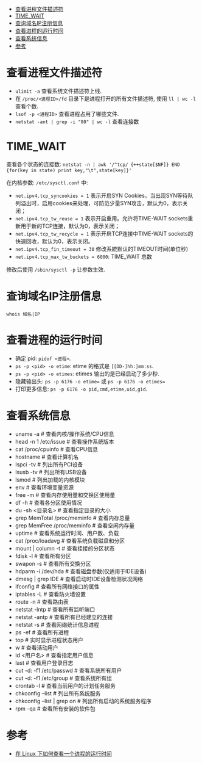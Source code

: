 <!-- TOC -->

- [查看进程文件描述符](#查看进程文件描述符)
- [TIME_WAIT](#time_wait)
- [查询域名IP注册信息](#查询域名ip注册信息)
- [查看进程的运行时间](#查看进程的运行时间)
- [查看系统信息](#查看系统信息)
- [参考](#参考)

<!-- /TOC -->

# 查看进程文件描述符

* `ulimit -a` 查看系统文件描述符上线.
* 在 `/proc/<进程ID>/fd` 目录下是进程打开的所有文件描述符, 使用 `ll | wc -l` 查看个数.
* `lsof -p <进程ID>` 查看进程占用了哪些文件.
* `netstat -ant | grep -i "80" | wc -l` 查看连接数


# TIME_WAIT

查看各个状态的连接数: `netstat -n | awk '/^tcp/ {++state[$NF]} END {for(key in state) print key,"\t",state[key]}'`

在内核参数: `/etc/sysctl.conf` 中:

* `net.ipv4.tcp_syncookies = 1` 表示开启SYN Cookies。当出现SYN等待队列溢出时，启用cookies来处理，可防范少量SYN攻击，默认为0，表示关闭；
* `net.ipv4.tcp_tw_reuse = 1` 表示开启重用。允许将TIME-WAIT sockets重新用于新的TCP连接，默认为0，表示关闭；
* `net.ipv4.tcp_tw_recycle = 1` 表示开启TCP连接中TIME-WAIT sockets的快速回收，默认为0，表示关闭。
* `net.ipv4.tcp_fin_timeout = 30` 修改系統默认的TIMEOUT时间(单位秒)
* `net.ipv4.tcp_max_tw_buckets = 6000`: TIME_WAIT 总数

修改后使用 `/sbin/sysctl -p` 让参数生效.


# 查询域名IP注册信息

```shell
whois 域名|IP
```


# 查看进程的运行时间
* 确定 pid: `pidof <进程>`.
* `ps -p <pid> -o etime`: etime 的格式是 `[[DD-]hh:]mm:ss`.
* `ps -p <pid> -o etimes`: etimes 输出的是已经启动了多少秒.
* 隐藏输出头: `ps -p 6176 -o etime=` 或 `ps -p 6176 -o etimes=`
* 打印更多信息: `ps -p 6176 -o pid,cmd,etime,uid,gid`.


# 查看系统信息

* uname -a # 查看内核/操作系统/CPU信息 
* head -n 1 /etc/issue # 查看操作系统版本 
* cat /proc/cpuinfo # 查看CPU信息 
* hostname # 查看计算机名 
* lspci -tv # 列出所有PCI设备 
* lsusb -tv # 列出所有USB设备 
* lsmod # 列出加载的内核模块 
* env # 查看环境变量资源 
* free -m # 查看内存使用量和交换区使用量 
* df -h # 查看各分区使用情况 
* du -sh <目录名> # 查看指定目录的大小 
* grep MemTotal /proc/meminfo # 查看内存总量 
* grep MemFree /proc/meminfo # 查看空闲内存量 
* uptime # 查看系统运行时间、用户数、负载 
* cat /proc/loadavg # 查看系统负载磁盘和分区 
* mount | column -t # 查看挂接的分区状态 
* fdisk -l # 查看所有分区 
* swapon -s # 查看所有交换分区 
* hdparm -i /dev/hda # 查看磁盘参数(仅适用于IDE设备) 
* dmesg | grep IDE # 查看启动时IDE设备检测状况网络 
* ifconfig # 查看所有网络接口的属性 
* iptables -L # 查看防火墙设置 
* route -n # 查看路由表 
* netstat -lntp # 查看所有监听端口 
* netstat -antp # 查看所有已经建立的连接 
* netstat -s # 查看网络统计信息进程 
* ps -ef # 查看所有进程 
* top # 实时显示进程状态用户 
* w # 查看活动用户 
* id <用户名> # 查看指定用户信息 
* last # 查看用户登录日志 
* cut -d: -f1 /etc/passwd # 查看系统所有用户 
* cut -d: -f1 /etc/group # 查看系统所有组 
* crontab -l # 查看当前用户的计划任务服务 
* chkconfig –list # 列出所有系统服务 
* chkconfig –list | grep on # 列出所有启动的系统服务程序 
* rpm -qa # 查看所有安装的软件包


# 参考
* [在 Linux 下如何查看一个进程的运行时间](https://yq.aliyun.com/articles/88158)